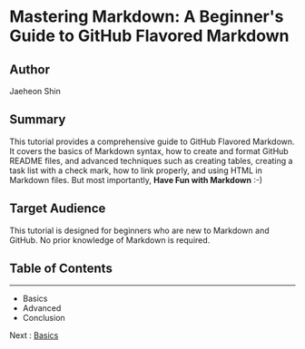 # Mastering Markdown: A Beginner's Guide to GitHub Flavored Markdown

## Author
Jaeheon Shin

## Summary
This tutorial provides a comprehensive guide to GitHub Flavored Markdown. It covers the basics of Markdown syntax, how to create and format GitHub README files, and advanced techniques such as creating tables, creating a task list with a check mark, how to link properly, and using HTML in Markdown files. But most importantly, **Have Fun with Markdown** :-)

## Target Audience
This tutorial is designed for beginners who are new to Markdown and GitHub. No prior knowledge of Markdown is required.

## Table of Contents
----------------------
- Basics
- Advanced
- Conclusion

Next : [Basics](https://github.com/sjh90331/Mastering_Markdown/blob/main/Basics.md)
